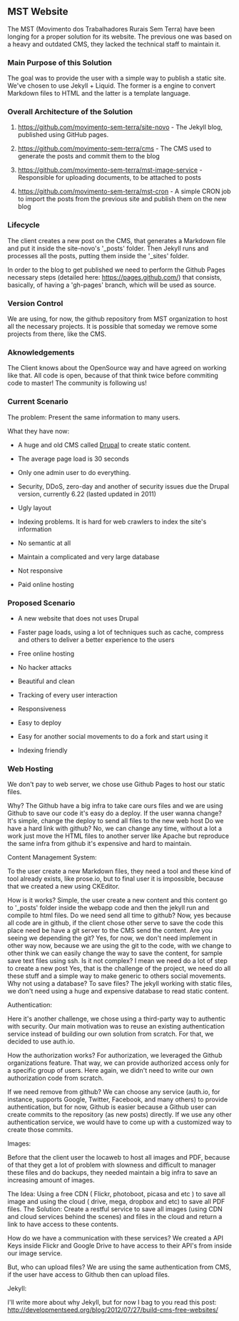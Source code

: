 ## MST Website

The MST (Movimento dos Trabalhadores Rurais Sem Terra) have been longing for a proper solution for its website. The previous one was based on a heavy and outdated CMS, they lacked the technical staff to maintain it.

### Main Purpose of this Solution

The goal was to provide the user with a simple way to publish a static site. We've chosen to use Jekyll + Liquid. The former is a engine to convert Markdown files to HTML and the latter is a template language.


### Overall Architecture of the Solution

1. https://github.com/movimento-sem-terra/site-novo - The Jekyll blog, published using GitHub pages.

2. https://github.com/movimento-sem-terra/cms - The CMS used to generate the posts and commit them to the blog

3. https://github.com/movimento-sem-terra/mst-image-service - Responsible for uploading documents, to be attached to posts

4. https://github.com/movimento-sem-terra/mst-cron - A simple CRON job to import the posts from the previous site and publish them on the new blog

### Lifecycle

The client creates a new post on the CMS, that generates a Markdown file and put it inside the site-novo's '_posts' folder. Then Jekyll runs and processes all the posts, putting them inside the '_sites' folder.

In order to the blog to get published we need to perform the Github Pages necessary steps (detailed here: https://pages.github.com/) that consists, basically, of having a 'gh-pages' branch, which will be used as source.

### Version Control

We are using, for now, the github repository from MST organization to host all the necessary projects. It is possible that someday we remove some projects from there, like the CMS.

### Aknowledgements

The Client knows about the OpenSource way and have agreed on working like that. All code is open, because of that think twice before commiting code to master! The community is following us!

### Current Scenario

The problem: Present the same information to many users.

What they have now:

* A huge and old CMS called [Drupal](https://www.drupal.org/) to create static content.

* The average page load is 30 seconds

* Only one admin user to do everything.

* Security, DDoS, zero-day and another of security issues due the Drupal version, currently 6.22 (lasted updated in 2011)

* Ugly layout

* Indexing problems. It is hard for web crawlers to index the site's information

* No semantic at all

* Maintain a complicated and very large database

* Not responsive

* Paid online hosting

### Proposed Scenario

* A new website that does not uses Drupal

* Faster page loads, using a lot of techniques such as cache, compress and others to deliver a better experience to the users

* Free online hosting

* No hacker attacks

* Beautiful and clean

* Tracking of every user interaction

* Responsiveness

* Easy to deploy

* Easy for another social movements to do a fork and start using it

* Indexing friendly

### Web Hosting

We don't pay to web server, we chose use Github Pages to host our static files.

Why?
The Github have a big infra to take care ours files and we are using Github to save our code it's easy do a deploy.
If the user wanna change?
 It's simple, change the deploy to send all files to the new web host
Do we have a hard link with github?
No, we can change any time, without a lot a work just move the HTML files to another server like Apache but reproduce the same infra from github it's expensive and hard to maintain.

Content Management System:

To the user create a new Markdown files, they need a tool and these kind of tool already exists, like prose.io, but to final user it is impossible, because that we created a new using CKEditor.

How is it works?
Simple, the user create a new content and this content go to '_posts' folder inside the webapp code and then the jekyll run and compile to html files.
Do we need send all time to github?
Now, yes because all code are in github, if the client chose other serve to save the code this place need be have a git server to the CMS send the content.
Are you seeing we depending the git?
Yes, for now, we don't need implement in other way now, because we are using the git to the code, with we change to other think we can easily change the way to save the content, for sample save text files using ssh.
Is it not complex? I mean we need do a lot of step to create a new post
 Yes, that is the challenge of the project, we need do all these stuff and a simple way to make generic to others social movements.
Why not using a database?
To save files? The jekyll working with static files, we don't need using a huge and expensive database to read static content.

Authentication:

Here it's another challenge, we chose using a third-party way to authentic with security. Our main motivation was to reuse an existing authentication service instead of building our own solution from scratch. For that, we decided to use auth.io.

How the authorization works?
For authorization, we leveraged the Github organizations feature. That way, we can provide authorized access only for a specific group of users. Here again, we didn't need to write our own authorization code from scratch.

If we need remove from github?
We can choose any service (auth.io, for instance, supports Google, Twitter, Facebook, and many others) to provide authentication, but for now, Github is easier because a Github user can create commits to the repository (as new posts) directly. If we use any other authentication service, we would have to come up with a customized way to create those commits.

Images:

Before that the client user the locaweb to host all images and PDF, because of that they get a lot of problem with slowness and difficult to manager these files and do backups, they needed maintain a big infra to save an increasing amount of images.

The Idea: Using a free CDN ( Flickr, photoboot, picasa and etc ) to save all image and using the cloud ( drive, mega, dropbox and etc) to save all PDF files.
The Solution: Create a restful service to save all images (using CDN and cloud services behind the scenes) and files in the cloud and return a link to have access to these contents.

How do we have a communication with these services?
 We created a API Keys inside Flickr and Google Drive to have access to their API's from inside our image service.

But, who can upload files?
We are using the same authentication from CMS, if the user have access to Github then can upload files.


Jekyll:

I'll write more about why Jekyll, but for now I bag to you read this post: http://developmentseed.org/blog/2012/07/27/build-cms-free-websites/
